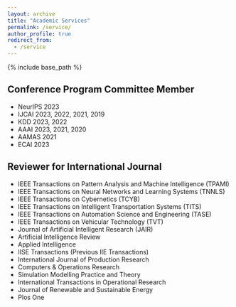 ```yaml
---
layout: archive
title: "Academic Services"
permalink: /service/
author_profile: true
redirect_from:
  - /service
---
```


{% include base_path %}

Conference Program Committee Member
------
* NeurIPS 2023
* IJCAI 2023, 2022, 2021, 2019
* KDD 2023, 2022
* AAAI 2023, 2021, 2020
* AAMAS 2021
* ECAI 2023

Reviewer for International Journal
------
* IEEE Transactions on Pattern Analysis and Machine Intelligence (TPAMI)
* IEEE Transactions on Neural Networks and Learning Systems (TNNLS)
* IEEE Transactions on Cybernetics (TCYB)
* IEEE Transactions on Intelligent Transportation Systems (TITS)
* IEEE Transactions on Automation Science and Engineering (TASE)
* IEEE Transactions on Vehicular Technology (TVT)
* Journal of Artificial Intelligent Research (JAIR)
* Artificial Intelligence Review
* Applied Intelligence
* IISE Transactions (Previous IIE Transactions)
* International Journal of Production Research
* Computers & Operations Research
* Simulation Modelling Practice and Theory
* International Transactions in Operational Research
* Journal of Renewable and Sustainable Energy
* Plos One
